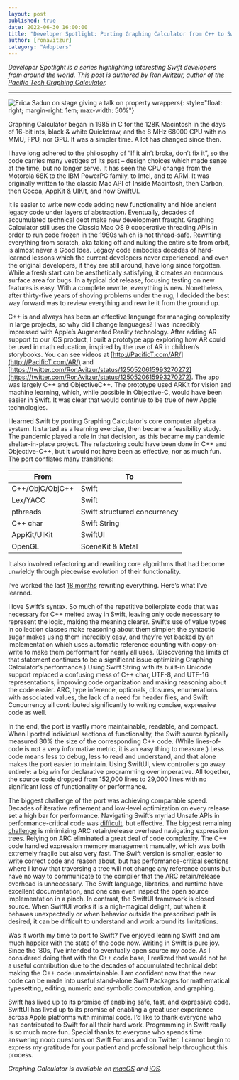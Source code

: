```yaml
---
layout: post
published: true
date: 2022-06-30 16:00:00
title: "Developer Spotlight: Porting Graphing Calculator from C++ to Swift"
author: [ronavitzur]
category: "Adopters"
---
```


*Developer Spotlight is a series highlighting interesting Swift developers from around the world. This post is authored by Ron Avitzur, author of the [Pacific Tech Graphing Calculator](http://PacificT.com/Story).*

***

![Erica Sadun on stage giving a talk on property wrappers](/assets/images/graphing-calculator-blog/gc-screenshot.png){: style="float: right; margin-right: 1em; max-width: 50%"}

Graphing Calculator began in 1985 in C for the 128K Macintosh in the days of 16-bit ints, black & white Quickdraw, and the 8 MHz 68000 CPU with no MMU, FPU, nor GPU. It was a simpler time. A lot has changed since then.

I have long adhered to the philosophy of “If it ain’t broke, don’t fix it”, so the code carries many vestiges of its past – design choices which made sense at the time, but no longer serve. It has seen the CPU change from the Motorola 68K to the IBM PowerPC family, to Intel, and to ARM. It was originally written to the classic Mac API of Inside Macintosh, then Carbon, then Cocoa, AppKit & UIKit, and now SwiftUI.

It is easier to write new code adding new functionality and hide ancient legacy code under layers of abstraction. Eventually, decades of accumulated technical debt make new development fraught. Graphing Calculator still uses the Classic Mac OS 9 cooperative threading APIs in order to run code frozen in the 1980s which is not thread-safe. Rewriting everything from scratch, aka taking off and nuking the entire site from orbit, is almost never a Good Idea. Legacy code embodies decades of hard-learned lessons which the current developers never experienced, and even the original developers, if they are still around, have long since forgotten. While a fresh start can be aesthetically satisfying, it creates an enormous surface area for bugs. In a typical dot release, focusing testing on new features is easy. With a complete rewrite, everything is new. Nonetheless, after thirty-five years of shoving problems under the rug, I decided the best way forward was to review everything and rewrite it from the ground up.

C++ is and always has been an effective language for managing complexity in large projects, so why did I change languages? I was incredibly impressed with Apple’s Augmented Reality technology. After adding AR support to our iOS product, I built a prototype app exploring how AR could be used in math education, inspired by the use of AR in children’s storybooks. You can see videos at [http://PacificT.com/AR/](http://PacificT.com/AR/) and [https://twitter.com/RonAvitzur/status/1250520615993270272](https://twitter.com/RonAvitzur/status/1250520615993270272). The app was largely C++ and ObjectiveC++. The prototype used ARKit for vision and machine learning, which, while possible in Objective-C, would have been easier in Swift. It was clear that would continue to be true of new Apple technologies.

I learned Swift by porting Graphing Calculator's core computer algebra system. It started as a learning exercise, then became a feasibility study. The pandemic played a role in that decision, as this became my pandemic shelter-in-place project. The refactoring could have been done in C++ and Objective-C++, but it would not have been as effective, nor as much fun. The port conflates many transitions:

| From          | To  |
| --------------- | ----------- |
| C++/ObjC/ObjC++ | Swift  |
| Lex/YACC 		| Swift  |
| pthreads		| Swift structured concurrency  |
| C++ char  		| Swift String  |
| AppKit/UIKit 		| SwiftUI  |
| OpenGL		| SceneKit & Metal  |

It also involved refactoring and rewriting core algorithms that had become unwieldy through piecewise evolution of their functionality.

I’ve worked the last [18 months](https://twitter.com/search?q=%22C%2B%2B%20%E2%86%92%20Swift%22%20from%3Aronavitzur&f=live) rewriting everything. Here’s what I’ve learned.

I love Swift’s syntax. So much of the repetitive boilerplate code that was necessary for C++ melted away in Swift, leaving only code necessary to represent the logic, making the meaning clearer. Swift’s use of value types in collection classes make reasoning about them simpler; the syntactic sugar makes using them incredibly easy, and they’re yet backed by an implementation which uses automatic reference counting with copy-on-write to make them performant for nearly all uses. (Discovering the limits of that statement continues to be a significant issue optimizing Graphing Calculator’s performance.) Using Swift String with its built-in Unicode support replaced a confusing mess of C++ char, UTF-8, and UTF-16 representations, improving code organization and making reasoning about the code easier. ARC, type inference, optionals, closures, enumerations with associated values, the lack of a need for header files, and Swift Concurrency all contributed significantly to writing concise, expressive code as well.

In the end, the port is vastly more maintainable, readable, and compact. When I ported individual sections of functionality, the Swift source typically measured 30% the size of the corresponding C++ code. (While lines-of-code is not a very informative metric, it is an easy thing to measure.) Less code means less to debug, less to read and understand, and that alone makes the port easier to maintain. Using SwiftUI, view controllers go away entirely: a big win for declarative programming over imperative. All together, the source code dropped from 152,000 lines to 29,000 lines with no significant loss of functionality or performance.

The biggest challenge of the port was achieving comparable speed. Decades of iterative refinement and low-level optimization on every release set a high bar for performance. Navigating Swift’s myriad Unsafe APIs in performance-critical code was [difficult](https://twitter.com/RonAvitzur/status/1445084851367931904), but effective. The biggest remaining [challenge](https://twitter.com/RonAvitzur/status/1462573727766310914) is minimizing ARC retain/release overhead navigating expression trees. Relying on ARC eliminated a great deal of code complexity. The C++ code handled expression memory management manually, which was both extremely fragile but also very fast. The Swift version is smaller, easier to write correct code and reason about, but has performance-critical sections where I know that traversing a tree will not change any reference counts but have no way to communicate to the compiler that the ARC retain/release overhead is unnecessary. The Swift language, libraries, and runtime have excellent documentation, and one can even inspect the open source implementation in a pinch. In contrast, the SwiftUI framework is closed source. When SwiftUI works it is a nigh-magical delight, but when it behaves unexpectedly or when behavior outside the prescribed path is desired, it can be difficult to understand and work around its limitations.

Was it worth my time to port to Swift? I’ve enjoyed learning Swift and am much happier with the state of the code now. Writing in Swift is pure joy. Since the ‘80s, I’ve intended to eventually open source my code. As I considered doing that with the C++ code base, I realized that would not be a useful contribution due to the decades of accumulated technical debt making the C++ code unmaintainable. I am confident now that the new code can be made into useful stand-alone Swift Packages for mathematical typesetting, editing, numeric and symbolic computation, and graphing.

Swift has lived up to its promise of enabling safe, fast, and expressive code. SwiftUI has lived up to its promise of enabling a great user experience across Apple platforms with minimal code. I’d like to thank everyone who has contributed to Swift for all their hard work. Programming in Swift really is so much more fun. Special thanks to everyone who spends time answering noob questions on Swift Forums and on Twitter. I cannot begin to express my gratitude for your patient and professional help throughout this process.

*Graphing Calculator is available on [macOS](https://apps.apple.com/us/app/graphing-calculator-4/id522175477?mt=12) and [iOS](https://apps.apple.com/us/app/pacific-tech-graphing-calculator/id1135478998?ls=1).*
